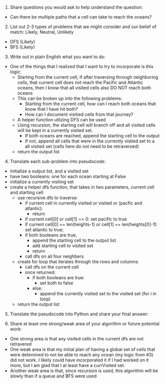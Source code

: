 1. Share questions you would ask to help understand the question:
- Can there be multiple paths that a cell can take to reach the oceans?

2. List out 2-3 types of problems that we might consider and our belief of match: Likely, Neutral, Unlikely
- DFS (Likely)
- BFS (Likely)

3. Write out in plain English what you want to do:
- One of the things that I realized that I want to try to incorporate is this logic:
  - Starting from the current cell, if after traversing through neighboring cells, that current cell does not reach the Pacific and Atlantic oceans, then I know that all visited cells also DO NOT reach both oceans
  - This can be broken up into the following problems:
    - Starting from the current cell, how can I reach both oceans that know that I have hit both?
    - How can I document visitied cells from that journey?
  - A helper function utlizing DFS can be used
  - Using recursion, the starting cell will branch off and all visited cells will be kept in a currently visited set.
    - If both oceans are reached, append the starting cell to the output
    - If not, append all cells that were in the currently vistied set to a all visited set (cells here do not need to be retraversed)
  - return the output list 

4. Translate each sub-problem into pseudocode:
- Initialize a output list, and a visited set
- have two booleans: one for each ocean starting at False
- initialize a currently visiting set
- create a helper dfs function, that takes in two parameters, current cell and starting cell
  - use recursive dfs to traverse:
    - if current cell in currently visited or visited or (pacfic and atlantic):
      - return
    - if current cell[0] or cell[1] == 0: set pacific to true
    - if current cell[0] == len(heights-1) or cell[1] == len(heights[0]-1): set atlantic to true;
    - if both booleans are true,
      - append the starting cell to the output list
      - add starting cell to visited set
      - return 
    - call dfs on all four neighbers
  - create for loop that iterates through the rows and columns:
    - call dfs on the current cell
    - once returned:
      - if both booleans are true:
        - set both to false
      - else:
        - append the currently visited set to the visited set (for i in loop)
  - return the output list
    
5. Translate the pseudocode into Python and share your final answer:
  <!-- class Solution:
    def pacificAtlantic(self, heights: List[List[int]]) -> List[List[int]]:
        output: List[List[int]] = []
        currVisited = set()
        pacific, atlantic = False, False
        rows =  len(heights)-1
        columns = len(heights[0])-1

        def dfs(currCell: List[int], startCell: List[int]):
            nonlocal pacific
            nonlocal atlantic
            i = currCell[0]
            j = currCell[1]
            if (i,j) in currVisited or (pacific and atlantic):
                return
            if currCell[0] == 0 or currCell[1] == 0:
                pacific = True
            if currCell[0] == rows or currCell[1] == columns:
                atlantic = True
            if pacific and atlantic:
                output.append(startCell)
                return
            currVisited.add((i,j))
            if i > 0 and heights[i][j] >= heights[i - 1][j]:
                dfs([i-1, j], startCell)
            if i < rows and (heights[i][j] >= heights[i + 1][j]):
                dfs([i+1, j], startCell)

            if j > 0 and heights[i][j] >= heights[i][j-1]:
                dfs([i, j-1], startCell)
            if j < columns and heights[i][j] >= heights[i][j+1]:
                dfs([i, j+1], startCell)
        for i in range(rows+1):
            for j in range(columns+1):
                dfs([i,j], [i,j])
                pacific, atlantic = False, False
                currVisited = set()
        return output -->

6. Share at least one strong/weak area of your algorithm or future potential work:
- One strong area is that any visited cells in the current dfs are not retravered
- One weak area is that my initial plan of having a global set of cells that were detemined to not be able to reach any ocean (my logic from #3) did not work. I likely could have incorporated it if I had worked on it more, but I am glad that I at least have a currVisited set. 
- Another weak area is that, since recursion is used, this algorithm will be slowly than if a queue and BFS were used